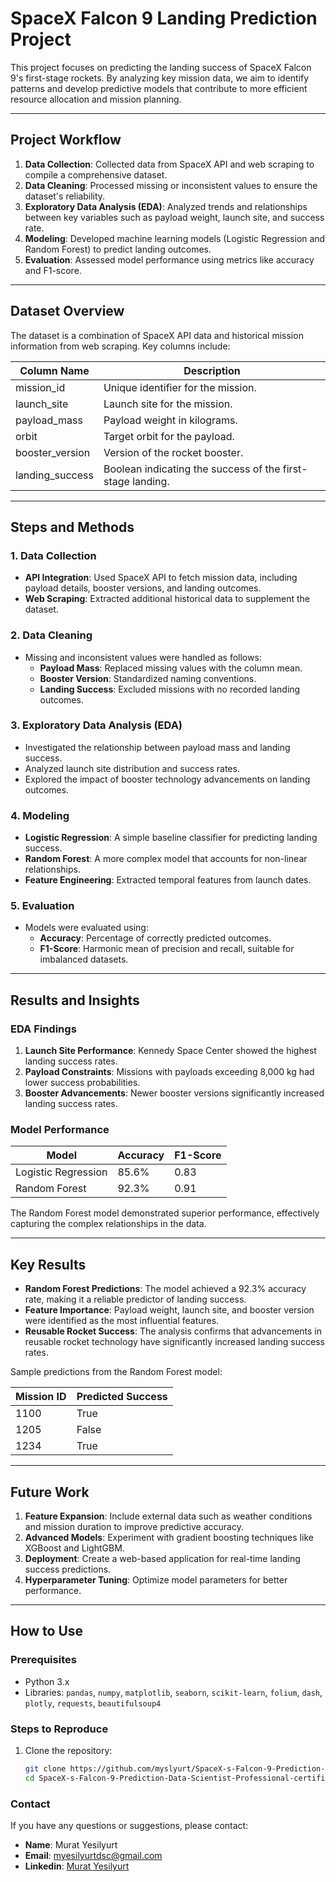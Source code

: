 # SpaceX Falcon 9 Landing Prediction Project

This project focuses on predicting the landing success of SpaceX Falcon 9's first-stage rockets. By analyzing key mission data, we aim to identify patterns and develop predictive models that contribute to more efficient resource allocation and mission planning.

---

## Project Workflow
1. **Data Collection**: Collected data from SpaceX API and web scraping to compile a comprehensive dataset.
2. **Data Cleaning**: Processed missing or inconsistent values to ensure the dataset's reliability.
3. **Exploratory Data Analysis (EDA)**: Analyzed trends and relationships between key variables such as payload weight, launch site, and success rate.
4. **Modeling**: Developed machine learning models (Logistic Regression and Random Forest) to predict landing outcomes.
5. **Evaluation**: Assessed model performance using metrics like accuracy and F1-score.

---

## Dataset Overview
The dataset is a combination of SpaceX API data and historical mission information from web scraping. Key columns include:

| Column Name       | Description                                                           |
|--------------------|-----------------------------------------------------------------------|
| mission_id        | Unique identifier for the mission.                                   |
| launch_site       | Launch site for the mission.                                         |
| payload_mass      | Payload weight in kilograms.                                         |
| orbit             | Target orbit for the payload.                                        |
| booster_version   | Version of the rocket booster.                                       |
| landing_success   | Boolean indicating the success of the first-stage landing.           |

---

## Steps and Methods

### **1. Data Collection**
- **API Integration**: Used SpaceX API to fetch mission data, including payload details, booster versions, and landing outcomes.
- **Web Scraping**: Extracted additional historical data to supplement the dataset.

### **2. Data Cleaning**
- Missing and inconsistent values were handled as follows:
  - **Payload Mass**: Replaced missing values with the column mean.
  - **Booster Version**: Standardized naming conventions.
  - **Landing Success**: Excluded missions with no recorded landing outcomes.

### **3. Exploratory Data Analysis (EDA)**
- Investigated the relationship between payload mass and landing success.
- Analyzed launch site distribution and success rates.
- Explored the impact of booster technology advancements on landing outcomes.

### **4. Modeling**
- **Logistic Regression**: A simple baseline classifier for predicting landing success.
- **Random Forest**: A more complex model that accounts for non-linear relationships.
- **Feature Engineering**: Extracted temporal features from launch dates.

### **5. Evaluation**
- Models were evaluated using:
  - **Accuracy**: Percentage of correctly predicted outcomes.
  - **F1-Score**: Harmonic mean of precision and recall, suitable for imbalanced datasets.

---

## Results and Insights

### **EDA Findings**
1. **Launch Site Performance**: Kennedy Space Center showed the highest landing success rates.
2. **Payload Constraints**: Missions with payloads exceeding 8,000 kg had lower success probabilities.
3. **Booster Advancements**: Newer booster versions significantly increased landing success rates.

### **Model Performance**
| Model              | Accuracy   | F1-Score |
|---------------------|------------|----------|
| Logistic Regression | 85.6%      | 0.83     |
| Random Forest       | 92.3%      | 0.91     |

The Random Forest model demonstrated superior performance, effectively capturing the complex relationships in the data.

---

## Key Results
- **Random Forest Predictions**: The model achieved a 92.3% accuracy rate, making it a reliable predictor of landing success.
- **Feature Importance**: Payload weight, launch site, and booster version were identified as the most influential features.
- **Reusable Rocket Success**: The analysis confirms that advancements in reusable rocket technology have significantly increased landing success rates.

Sample predictions from the Random Forest model:

| Mission ID | Predicted Success |
|------------|-------------------|
| 1100       | True              |
| 1205       | False             |
| 1234       | True              |

---

## Future Work
1. **Feature Expansion**: Include external data such as weather conditions and mission duration to improve predictive accuracy.
2. **Advanced Models**: Experiment with gradient boosting techniques like XGBoost and LightGBM.
3. **Deployment**: Create a web-based application for real-time landing success predictions.
4. **Hyperparameter Tuning**: Optimize model parameters for better performance.

---

## How to Use

### Prerequisites
- Python 3.x
- Libraries: `pandas`, `numpy`, `matplotlib`, `seaborn`, `scikit-learn`, `folium`, `dash`, `plotly`, `requests`, `beautifulsoup4`

### Steps to Reproduce
1. Clone the repository:
   ```bash
   git clone https://github.com/myslyurt/SpaceX-s-Falcon-9-Prediction-Data-Scientist-Professional-certificate-project-IBM.git
   cd SpaceX-s-Falcon-9-Prediction-Data-Scientist-Professional-certificate-project-IBM
   

### **Contact**
If you have any questions or suggestions, please contact:
- **Name**: Murat Yesilyurt
- **Email**: myesilyurtdsc@gmail.com
- **Linkedin**: [Murat Yesilyurt](https://www.linkedin.com/in/yesilyurt-murat/)
